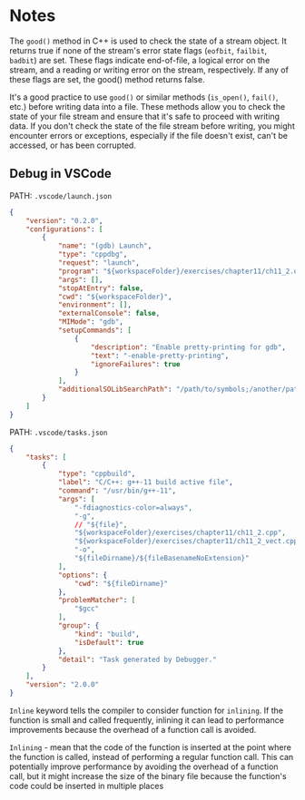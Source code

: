 # Notes

The `good()` method in C++ is used to check the state of a stream object.
It returns true if none of the stream's error state flags (`eofbit`, `failbit`, `badbit`) are set. These flags indicate end-of-file, a logical error
on the stream, and a reading or writing error on the stream, respectively. If any of these flags are set, the good() method returns false.

It's a good practice to use `good()` or similar methods (`is_open()`, `fail()`, etc.) before writing data into a file.
These methods allow you to check the state of your file stream and ensure that it's safe to proceed with writing data.
If you don't check the state of the file stream before writing, you might encounter errors or exceptions, especially if the file doesn't exist, can't
be accessed, or has been corrupted.

## Debug in VSCode

PATH: `.vscode/launch.json`

```json
{
    "version": "0.2.0",
    "configurations": [
        {
            "name": "(gdb) Launch",
            "type": "cppdbg",
            "request": "launch",
            "program": "${workspaceFolder}/exercises/chapter11/ch11_2.out",
            "args": [],
            "stopAtEntry": false,
            "cwd": "${workspaceFolder}",
            "environment": [],
            "externalConsole": false,
            "MIMode": "gdb",
            "setupCommands": [
                {
                    "description": "Enable pretty-printing for gdb",
                    "text": "-enable-pretty-printing",
                    "ignoreFailures": true
                }
            ],
            "additionalSOLibSearchPath": "/path/to/symbols;/another/path/to/symbols"
        }
    ]
}
```

PATH: `.vscode/tasks.json`

```json
{
    "tasks": [
        {
            "type": "cppbuild",
            "label": "C/C++: g++-11 build active file",
            "command": "/usr/bin/g++-11",
            "args": [
                "-fdiagnostics-color=always",
                "-g",
                // "${file}",
                "${workspaceFolder}/exercises/chapter11/ch11_2.cpp",
                "${workspaceFolder}/exercises/chapter11/ch11_2_vect.cpp",
                "-o",
                "${fileDirname}/${fileBasenameNoExtension}"
            ],
            "options": {
                "cwd": "${fileDirname}"
            },
            "problemMatcher": [
                "$gcc"
            ],
            "group": {
                "kind": "build",
                "isDefault": true
            },
            "detail": "Task generated by Debugger."
        }
    ],
    "version": "2.0.0"
}
```

`Inline` keyword tells the compiler to consider function for `inlining`. If the function is small and called frequently, inlining it can lead to
performance improvements because the overhead of a function call is avoided.

`Inlining` - mean that the code of the function is inserted at the point where the function is called, instead of performing a regular function call.
This can potentially improve performance by avoiding the overhead of a function call, but it might increase the size of the binary file because the
function's code could be inserted in multiple places
